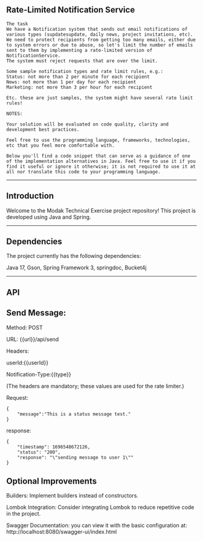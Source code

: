 

Rate-Limited Notification Service
---
~~~
The task
We have a Notification system that sends out email notifications of various types (supdatesupdate, daily news, project invitations, etc). 
We need to protect recipients from getting too many emails, either due to system errors or due to abuse, so let's limit the number of emails sent to them by implementing a rate-limited version of NotificationService.
The system must reject requests that are over the limit.

Some sample notification types and rate limit rules, e.g.:
Status: not more than 2 per minute for each recipient
News: not more than 1 per day for each recipient
Marketing: not more than 3 per hour for each recipient

Etc. these are just samples, the system might have several rate limit rules!

NOTES:

Your solution will be evaluated on code quality, clarity and development best practices.

Feel free to use the programming language, frameworks, technologies, etc that you feel more comfortable with.

Below you'll find a code snippet that can serve as a guidance of one of the implementation alternatives in Java. Feel free to use it if you find it useful or ignore it otherwise; it is not required to use it at all nor translate this code to your programming language.
~~~
----

Introduction
---
Welcome to the Modak Technical Exercise project repository! This project is developed using Java and Spring.

---
Dependencies
---
The project currently has the following dependencies:

Java 17, Gson, Spring Framework 3, springdoc, Bucket4j

---


API
---

Send Message:
--

Method: POST

URL: {{url}}/api/send

Headers:

userId:{{userId}}

Notification-Type:{{type}}

(The headers are mandatory; these values are used for the rate limiter.)

Request:
~~~
{
    "message":"This is a status message test."
}
~~~

response:
~~~
{
    "timestamp": 1696548672126,
    "status": "200",
    "response": "\"sending message to user 1\""
}
~~~


Optional Improvements
---

Builders: Implement builders instead of constructors.

Lombok Integration: Consider integrating Lombok to reduce repetitive code in the project.

Swagger Documentation: you can view it with the basic configuration at: http://localhost:8080/swagger-ui/index.html
